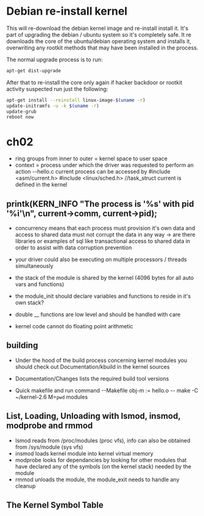 # Debian re-install kernel

This will re-download the debian kernel image and re-install install it.
It's part of upgrading the debian / ubuntu system so it's completely safe.
It re downloads the core of the ubuntu/debian operating system and installs it, overwriting any rootkit methods that may have been installed in the process.

The normal upgrade process is to run:
```bash
apt-get dist-upgrade
```

After that to re-install the core only again if hacker backdoor or rootkit activity suspected run just the following:
```bash
apt-get install --reinstall linux-image-$(uname -r)
update-initramfs -u -k $(uname -r)
update-grub
reboot now
```

# ch02

- ring groups from inner to outer = kernel space to user space
- context = process under which the driver was requested to perform an action
--hello.c current process can be accessed by
#include <asm/current.h>
#include <linux/sched.h>
//task_struct current is defined in the kernel

printk(KERN_INFO "The process is '%s' with pid '%i'\n", current->comm, current->pid);
--

- concurrency means that each process must provision it's own data and access to shared data must not corrupt the data in any way
-> are there libraries or examples of sql like transactional access to shared data in order to assist with data corruption prevention
- your driver could also be executing on multiple processors / threads simultaneously

- the stack of the module is shared by the kernel (4096 bytes for all auto vars and functions)
- the module_init should declare variables and functions to reside in it's own stack?
- double __ functions are low level and should be handled with care
- kernel code cannot do floating point arithmetic

## building
- Under the hood of the build process concerning kernel modules you should check out Documentation/kbuild in the kernel sources
- Documentation/Changes lists the required build tool versions

- Quick makefile and run command
--Makefile
obj-m := hello.o
--
make -C ~/kernel-2.6 M=`pwd` modules

## List, Loading, Unloading with lsmod, insmod, modprobe and rmmod
- lsmod reads from /proc/modules (proc vfs), info can also be obtained from /sys/module (sys vfs)
- insmod loads kernel module into kernel virtual memory
- modprobe looks for dependancies by looking for other modules that have declared any of the symbols (on the kernel stack) needed by the module
- rmmod unloads the module, the module_exit needs to handle any cleanup

## The Kernel Symbol Table
